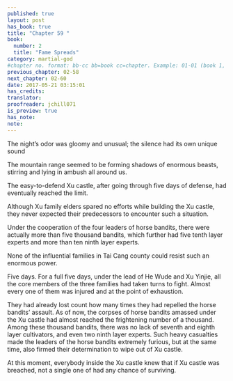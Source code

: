 ```yaml
---
published: true
layout: post
has_book: true
title: "Chapter 59 "
book:
  number: 2
  title: "Fame Spreads"
category: martial-god
#chapter no. format: bb-cc bb=book cc=chapter. Example: 01-01 (book 1, chapter 1)
previous_chapter: 02-58
next_chapter: 02-60
date: 2017-05-21 03:15:01 
has_credits:
translator:
proofreader: jchill071
is_preview: true
has_note: 
note: 
---
```

The night’s odor was gloomy and unusual; the silence had its own unique sound

The mountain range seemed to be forming shadows of enormous beasts, stirring and lying in ambush all around us.

The easy-to-defend Xu castle, after going through five days of defense, had eventually reached the limit.

Although Xu family elders spared no efforts while building the Xu castle, they never expected their predecessors to encounter such a situation.

Under the cooperation of the four leaders of horse bandits, there were actually more than five thousand bandits, which further had five tenth layer experts and more than ten ninth layer experts.

None of the influential families in Tai Cang county could resist such an enormous power.

Five days. For a full five days, under the lead of He Wude and Xu Yinjie, all the core members of the three families had taken turns to fight. Almost every one of them was injured and at the point of exhaustion.

They had already lost count how many times they had repelled the horse bandits’ assault. As of now, the corpses of horse bandits amassed under the Xu castle had almost reached the frightening number of a thousand. Among these thousand bandits, there was no lack of seventh and eighth layer cultivators, and even two ninth layer experts. Such heavy casualties made the leaders of the horse bandits extremely furious, but at the same time, also firmed their determination to wipe out of Xu castle.

At this moment, everybody inside the Xu castle knew that if Xu castle was breached, not a single one of had any chance of surviving.
